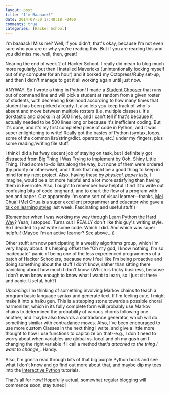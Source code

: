 ```yaml
---
layout: post
title: "I'm Baaaack!"
date: 2014-07-30 17:40:18 -0400
comments: true
categories: [Hacker School]
---
```

I'm baaaack! Miss me? Well, if you didn't, that's okay, because I'm not even sure who you are or why you're reading this. But if you are reading this and you did miss me, well, then, great!

Nearing the end of week 2 of Hacker School. I really did mean to blog much more regularly, but then I installed Mavericks (unintentionally locking myself out of my computer for an hour) and it borked my Octopress/Ruby set-up, and then I didn't manage to get it all working again until just now.

ANYWAY. So I wrote a thing in Python! I made a [Student Chooser](github.com/maianess/studentchooser) that runs out of command line and will pick  a student at random from a given roster of students, with decreasing likelihood according to how many times that student has been picked already. It also lets you keep track of who is absent and move between multiple rosters (i.e. multiple classes). It's dorktastic and clocks in at 500 lines, and I can't tell if that's because it actually needed to be 500 lines long or because it's inefficient coding. But it's done, and it's my first completed piece of code in Python, and it was super enlightening to write! Really got the basics of Python (syntax, loops, some of the common list/string/dict. operators, etc.) under my fingers, plus some reading/writing file stuff.<!-- more -->

I think I did a halfway decent job of staying on task, but I definitely got distracted from Big Thing I Was Trying to Implement by Ooh, Shiny Little Thing. I had some to-do lists along the way, but none of them were ordered (by priority or otherwise), and I think that might be a good thing to keep in mind for my next project. Also, having these by _physical, paper lists_, I imagine, would be a lot more helpful and a lot more satisfying than having them in Evernote. Also, I ought to remember how helpful I find it to write out confusing bits of code longhand, and to chart the flow of a program with pen and paper. Cuz apparently I'm some sort of visual learner--thanks, [Mel Chua](http://melchua.com/)! (Mel Chua is a super excellent programmer and educator who gave a [talk on learning styles](http://blog.melchua.com/2013/06/19/hacker-school-session-engineering-learning-styles/) last week. Fascinating and useful stuff.)

(Remember when I was working my way through [Learn Python the Hard Way](http://learnpythonthehardway.org/book/)? Yeah, I stopped. Turns out I REALLY don't like this guy's writing style. So I decided to just write some code. Which I did. And which was super helpful! (Maybe I'm an active learner? See above...))

Other stuff: am now participating in a weekly algorithms group, which I'm very happy about. It's helping offset the "Oh my god, I know nothing, I'm so inadequate" panic of being one of the less experienced programmers of a batch of Hacker Schoolers, because now I feel like I'm being proactive and doing something about the stuff I don't know, rather than sitting there panicking about how much I don't know. (Which is tricky business, because I don't even know enough to know what I want to learn, so I just sit there and panic. Useful, huh?)

*Upcoming*: I'm thinking of something involving Markov chains to teach a program basic language syntax and generate text. If I'm feeling cute, I might make it into a haiku gen. This is a stepping stone towards a possible choral harmonizer, which in its fully complete form will probably use Markov chains to determined the probability of various chords following one another, and maybe also towards a contradance generator, which will do something similar with contradance moves. Also, I've been encouraged to use more custom Classes in the next thing I write, and give a little more thought to how I use functions to capitalize on that--e.g., I don't need to worry about when variables are global vs. local and oh my gosh am I changing the right variable if I call a method that's _attached to the thing I want to change__. Handy.

Also, I'm gonna read through bits of that big purple Python book and see what I don't know and go find out more about that, and maybe dip my toes into the [Interactive Python](http://interactivepython.org/) tutorials.

That's all for now! Hopefully actual, somewhat regular blogging will commence soon, stay tuned!